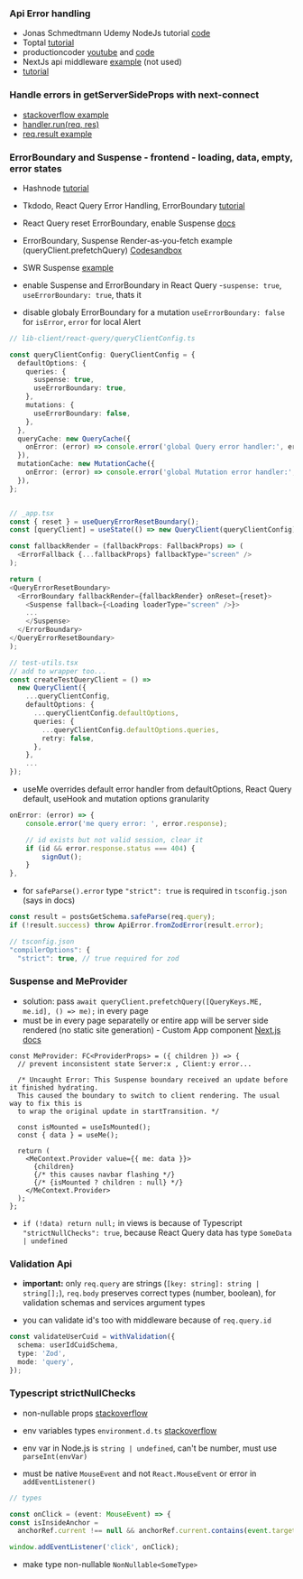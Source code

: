 ### Api Error handling

- Jonas Schmedtmann Udemy NodeJs tutorial [code](https://github.com/jonasschmedtmann/complete-node-bootcamp)
- Toptal [tutorial](https://www.toptal.com/nodejs/node-js-error-handling)
- productioncoder [youtube](https://www.youtube.com/watch?v=DyqVqaf1KnA) and [code](https://github.com/productioncoder/express-error-handling)
- NextJs api middleware [example](https://jasonwatmore.com/post/2021/08/23/next-js-api-global-error-handler-example-tutorial) (not used)
- [tutorial](https://sematext.com/blog/node-js-error-handling/)

### Handle errors in getServerSideProps with next-connect

- [stackoverflow example](https://stackoverflow.com/questions/66763973/how-to-handle-errors-inside-getserversideprops-in-next-js-using-next-connect)
- [handler.run(req, res)](https://github.com/hoangvvo/next-connect#handlerrunreq-res)
- [req.result example](https://github.com/hoangvvo/next-connect/issues/147)

### ErrorBoundary and Suspense - frontend - loading, data, empty, error states

- Hashnode [tutorial](https://blog.whereisthemouse.com/good-practices-for-loading-error-and-empty-states-in-react)
- Tkdodo, React Query Error Handling, ErrorBoundary [tutorial](https://tkdodo.eu/blog/react-query-error-handling)
- React Query reset ErrorBoundary, enable Suspense [docs](https://react-query-beta.tanstack.com/guides/suspense)
- ErrorBoundary, Suspense Render-as-you-fetch example (queryClient.prefetchQuery) [Codesandbox](https://codesandbox.io/s/github/tannerlinsley/react-query/tree/master/examples/suspense?file=/src/index.js)
- SWR Suspense [example](https://github.dev/vercel/swr/tree/main/examples/suspense)

- enable Suspense and ErrorBoundary in React Query -`suspense: true`, `useErrorBoundary: true`, thats it

- disable globaly ErrorBoundary for a mutation `useErrorBoundary: false` for `isError`, `error` for local Alert

```ts
// lib-client/react-query/queryClientConfig.ts

const queryClientConfig: QueryClientConfig = {
  defaultOptions: {
    queries: {
      suspense: true,
      useErrorBoundary: true,
    },
    mutations: {
      useErrorBoundary: false,
    },
  },
  queryCache: new QueryCache({
    onError: (error) => console.error('global Query error handler:', error),
  }),
  mutationCache: new MutationCache({
    onError: (error) => console.error('global Mutation error handler:', error),
  }),
};


// _app.tsx
const { reset } = useQueryErrorResetBoundary();
const [queryClient] = useState(() => new QueryClient(queryClientConfig));

const fallbackRender = (fallbackProps: FallbackProps) => (
  <ErrorFallback {...fallbackProps} fallbackType="screen" />
);

return (
<QueryErrorResetBoundary>
  <ErrorBoundary fallbackRender={fallbackRender} onReset={reset}>
    <Suspense fallback={<Loading loaderType="screen" />}>
    ...
    </Suspense>
  </ErrorBoundary>
</QueryErrorResetBoundary>
);

// test-utils.tsx
// add to wrapper too...
const createTestQueryClient = () =>
  new QueryClient({
    ...queryClientConfig,
    defaultOptions: {
      ...queryClientConfig.defaultOptions,
      queries: {
        ...queryClientConfig.defaultOptions.queries,
        retry: false,
      },
    },
    ...
});
```

- useMe overrides default error handler from defaultOptions, React Query default, useHook and mutation options granularity

```ts
onError: (error) => {
    console.error('me query error: ', error.response);

    // id exists but not valid session, clear it
    if (id && error.response.status === 404) {
        signOut();
    }
},
```

- for `safeParse().error` type `"strict": true` is required in `tsconfig.json` (says in docs)

```ts
const result = postsGetSchema.safeParse(req.query);
if (!result.success) throw ApiError.fromZodError(result.error);

// tsconfig.json
"compilerOptions": {
  "strict": true, // true required for zod
```

### Suspense and MeProvider

- solution: pass `await queryClient.prefetchQuery([QueryKeys.ME, me.id], () => me);` in every page
- must be in every page separatelly or entire app will be server side rendered (no static site generation) - Custom App component [Next.js docs](https://nextjs.org/docs/advanced-features/custom-app)

```tsx
const MeProvider: FC<ProviderProps> = ({ children }) => {
  // prevent inconsistent state Server:x , Client:y error...

  /* Uncaught Error: This Suspense boundary received an update before it finished hydrating. 
  This caused the boundary to switch to client rendering. The usual way to fix this is 
  to wrap the original update in startTransition. */

  const isMounted = useIsMounted();
  const { data } = useMe();

  return (
    <MeContext.Provider value={{ me: data }}>
      {children}
      {/* this causes navbar flashing */}
      {/* {isMounted ? children : null} */}
    </MeContext.Provider>
  );
};
```

- `if (!data) return null;` in views is because of Typescript `"strictNullChecks": true`, because React Query data has type `SomeData | undefined`

### Validation Api

- **important:** only `req.query` are strings (`[key: string]: string | string[];`), `req.body` preserves correct types (number, boolean), for validation schemas and services argument types

- you can validate id's too with middleware because of `req.query.id`

```ts
const validateUserCuid = withValidation({
  schema: userIdCuidSchema,
  type: 'Zod',
  mode: 'query',
});
```

### Typescript strictNullChecks

- non-nullable props [stackoverflow](https://stackoverflow.com/questions/61912019/how-to-make-specific-props-non-nullable-in-typescript)

- env variables types `environment.d.ts` [stackoverflow](https://stackoverflow.com/questions/45194598/using-process-env-in-typescript)
- env var in Node.js is `string | undefined`, can't be number, must use `parseInt(envVar)`

- must be native `MouseEvent` and not `React.MouseEvent` or error in `addEventListener()`

```ts
// types

const onClick = (event: MouseEvent) => {
const isInsideAnchor =
  anchorRef.current !== null && anchorRef.current.contains(event.target as Node);

window.addEventListener('click', onClick);
```

- make type non-nullable `NonNullable<SomeType>`
